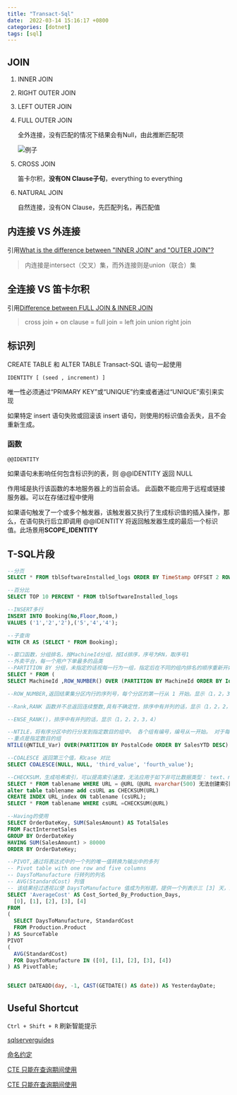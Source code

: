 ```yaml
---
title: "Transact-Sql"
date:  2022-03-14 15:16:17 +0800
categories: [dotnet]
tags: [sql]
---
```


## JOIN

1. INNER JOIN

2. RIGHT OUTER JOIN

3. LEFT OUTER JOIN

4. FULL OUTER JOIN

   全外连接，没有匹配的情况下结果会有Null，由此推断匹配项

   ![例子](https://www.mssqltips.com/tipimages2/6978_full-outer-join.002.png)

5. CROSS JOIN

   笛卡尔积，**没有ON Clause子句**，everything to everything

6. NATURAL JOIN

   自然连接，没有ON Clause，先匹配列名，再匹配值

## 内连接 VS 外连接

引用[What is the difference between "INNER JOIN" and "OUTER JOIN"?](https://stackoverflow.com/questions/38549/what-is-the-difference-between-inner-join-and-outer-join)

> 内连接是intersect（交叉）集，而外连接则是union（联合）集


## 全连接 VS 笛卡尔积

引用[Difference between FULL JOIN & INNER JOIN](https://stackoverflow.com/questions/3022713/difference-between-full-join-inner-join)

> cross join + on clause  = full join = left join union  right join

## 标识列

CREATE TABLE 和 ALTER TABLE Transact-SQL 语句一起使用

`IDENTITY [ (seed , increment) ]`

唯一性必须通过“PRIMARY KEY”或“UNIQUE”约束或者通过“UNIQUE”索引来实现

如果特定 insert 语句失败或回滚该 insert 语句，则使用的标识值会丢失，且不会重新生成。

### 函数

`@@IDENTITY`

如果语句未影响任何包含标识列的表，则 @@IDENTITY 返回 NULL

作用域是执行该函数的本地服务器上的当前会话。 此函数不能应用于远程或链接服务器。可以在存储过程中使用

如果语句触发了一个或多个触发器，该触发器又执行了生成标识值的插入操作，那么，在语句执行后立即调用 @@IDENTITY 将返回触发器生成的最后一个标识值。此场景用**SCOPE_IDENTITY**


## T-SQL片段

```sql
--分页
SELECT * FROM tblSoftwareInstalled_logs ORDER BY TimeStamp OFFSET 2 ROWS FETCH NEXT 4 ROWS ONLY

--百分比
SELECT TOP 10 PERCENT * FROM tblSoftwareInstalled_logs

--INSERT多行
INSERT INTO Booking(No,Floor,Room,)
VALUES ('1','2','2'),('5','4','4');

--子查询
WITH CR AS (SELECT * FROM Booking);

--窗口函数，分组排名，按MachineId分组，按Id排序，序号为RN，取序号1
--外卖平台，每一个用户下单最多的品类
--PARTITION BY 分组，未指定的话视每一行为一组，指定后在不同的组内排名的顺序重新开始
SELECT * FROM (
SELECT MachineId ,ROW_NUMBER() OVER (PARTITION BY MachineId ORDER BY Id DESC ) AS RN FROM tblSoftwareInstalled_detail ) temp WHERE RN = 1

--ROW_NUMBER,返回结果集分区内行的序列号，每个分区的第一行从 1 开始。显示（1，2，3，4，5）,没有重复并列的排名

--Rank,RANK 函数并不总返回连续整数,具有不确定性，排序中有并列的话，显示（1，2，2，4，5）

--ENSE_RANK()，排序中有并列的话，显示（1，2，2，3，4）

--NTILE，将有序分区中的行分发到指定数目的组中。 各个组有编号，编号从一开始。 对于每一个行，NTILE 将返回此行所属的组的编号。
--重点是指定数目的组
NTILE(@NTILE_Var) OVER(PARTITION BY PostalCode ORDER BY SalesYTD DESC)

--COALESCE 返回第三个值，和case 对比
SELECT COALESCE(NULL, NULL, 'third_value', 'fourth_value');

--CHECKSUM，生成哈希索引，可以提高索引速度，无法应用于如下非可比数据类型： text、ntext、image 和 cursor
SELECT * FROM tablename WHERE URL = @URL（@URL nvarchar(500) 无法创建索引）
alter table tablename add csURL as CHECKSUM(URL)
CREATE INDEX URL_index ON tablename (csURL);
SELECT * FROM tablename WHERE csURL =CHECKSUM(@URL)

--Having的使用
SELECT OrderDateKey, SUM(SalesAmount) AS TotalSales
FROM FactInternetSales
GROUP BY OrderDateKey
HAVING SUM(SalesAmount) > 80000
ORDER BY OrderDateKey;

--PIVOT,通过将表达式中的一个列的唯一值转换为输出中的多列
-- Pivot table with one row and five columns
-- DaysToManufacture 行转列的列名
-- AVG(StandardCost) 列值
-- 该结果经过透视以使 DaysToManufacture 值成为列标题，提供一个列表示三 [3] 天，即使结果为 NULL。
SELECT 'AverageCost' AS Cost_Sorted_By_Production_Days,
  [0], [1], [2], [3], [4]
FROM
(
  SELECT DaysToManufacture, StandardCost
  FROM Production.Product
) AS SourceTable
PIVOT
(
  AVG(StandardCost)
  FOR DaysToManufacture IN ([0], [1], [2], [3], [4])
) AS PivotTable;


SELECT DATEADD(day, -1, CAST(GETDATE() AS date)) AS YesterdayDate;

```

## Useful Shortcut

`Ctrl + Shift + R` 刷新智能提示

[sqlserverguides](https://sqlserverguides.com/)

[命名约定](https://www.sqlshack.com/learn-sql-naming-conventions/)

[CTE 只能在查询期间使用](https://www.tsql.info/cte.php)

[CTE 只能在查询期间使用](https://sqlsunday.com/2020/12/01/run-your-cte-just-once-and-reuse-output/)
